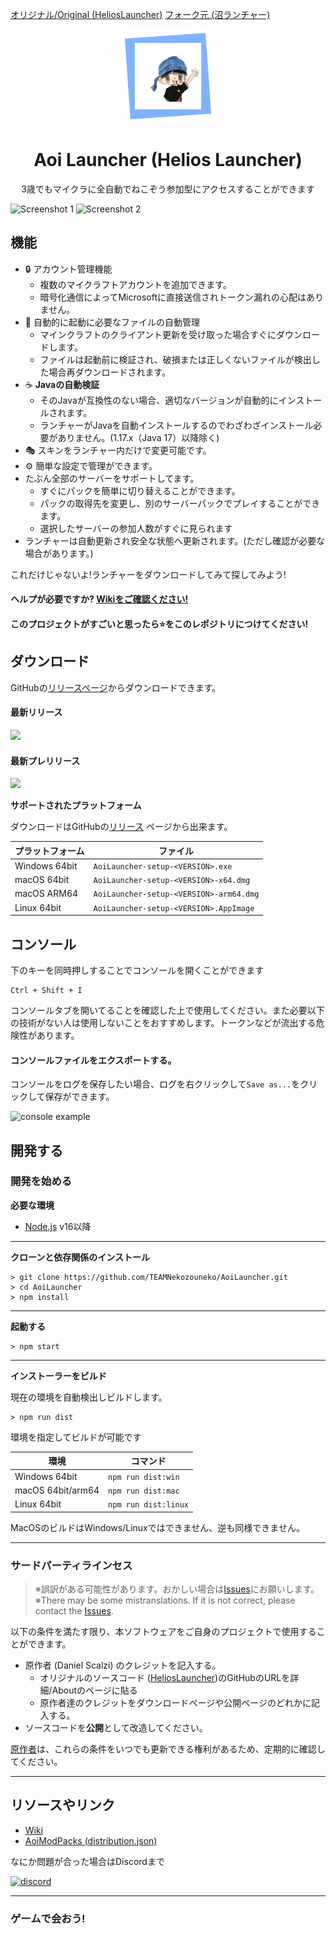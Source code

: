 [オリジナル/Original (HeliosLauncher)](github.com/dscalzi/HeliosLauncher) [フォーク元 (沼ランチャー)](https://github.com/TeamKun/NumaLauncher)

<p align="center"><img src="./app/assets/images/SealCircle.svg" width="150px" height="150px" alt="aventium softworks"></p>

<h1 align="center">Aoi Launcher (Helios Launcher)</h1>

<p align="center">3歳でもマイクラに全自動でねこぞう参加型にアクセスすることができます</p>

![Screenshot 1](https://user-images.githubusercontent.com/70869837/161360213-06a58f9b-0eb5-42a0-b7a5-14b252c2bdbc.png)
![Screenshot 2](https://user-images.githubusercontent.com/70869837/161360193-1dc65592-b9ac-4136-979e-116a828e97d6.png)

## 機能

* 🔒 アカウント管理機能
  * 複数のマイクラフトアカウントを追加できます。
  * 暗号化通信によってMicrosoftに直接送信されトークン漏れの心配はありません。
* 📂 自動的に起動に必要なファイルの自動管理
  * マインクラフトのクライアント更新を受け取った場合すぐにダウンロードします。
  * ファイルは起動前に検証され、破損または正しくないファイルが検出した場合再ダウンロードされます。
* ☕ **Javaの自動検証**
  * そのJavaが互換性のない場合、適切なバージョンが自動的にインストールされます。
  * ランチャーがJavaを自動インストールするのでわざわざインストール必要がありません。(1.17.x（Java 17）以降除く)
* 🎭 スキンをランチャー内だけで変更可能です。
* ⚙️ 簡単な設定で管理ができます。
* たぶん全部のサーバーをサポートしてます。
  * すぐにパックを簡単に切り替えることができます。
  * パックの取得先を変更し、別のサーバーパックでプレイすることができます。
  * 選択したサーバーの参加人数がすぐに見られます
* ランチャーは自動更新され安全な状態へ更新されます。(ただし確認が必要な場合があります。)

これだけじゃないよ!ランチャーをダウンロードしてみて探してみよう!

#### ヘルプが必要ですか? [Wikiをご確認ください!][wiki]

#### このプロジェクトがすごいと思ったら⭐をこのレポジトリにつけてください!

## ダウンロード

GitHubの[リリースページ](https://github.com/TEAMNekozouneko/AoiLauncher/releases)からダウンロードできます。

#### 最新リリース

[![](https://img.shields.io/github/release/TEAMNekozouneko/AoiLauncher?display_name=tag&label=%E3%83%AA%E3%83%AA%E3%83%BC%E3%82%B9&style=flat-square)](https://github.com/TEAMNekozouneko/AoiLauncher/releases/latest)

#### 最新プレリリース
[![](https://img.shields.io/github/release/TEAMNekozouneko/AoiLauncher/all.svg?style=flat-square&display_name=tag&label=%E3%83%AA%E3%83%AA%E3%83%BC%E3%82%B9)](https://github.com/TEAMNekozouneko/AoiLauncher/releases)

**サポートされたプラットフォーム**

ダウンロードはGitHubの[リリース](https://github.com/TEAMNekozouneko/AoiLauncher/releases) ページから出来ます。

| プラットフォーム | ファイル                                  |
| -------------- | --------------------------------------- |
| Windows 64bit  | `AoiLauncher-setup-<VERSION>.exe`       |
| macOS 64bit    | `AoiLauncher-setup-<VERSION>-x64.dmg`   |
| macOS ARM64    | `AoiLauncher-setup-<VERSION>-arm64.dmg` |
| Linux 64bit    | `AoiLauncher-setup-<VERSION>.AppImage`  |

## コンソール

下のキーを同時押しすることでコンソールを開くことができます

```console
Ctrl + Shift + I
```

コンソールタブを開いてることを確認した上で使用してください。また必要以下の技術がない人は使用しないことをおすすめします。トークンなどが流出する危険性があります。

#### コンソールファイルをエクスポートする。

コンソールをログを保存したい場合、ログを右クリックして`Save as...`をクリックして保存ができます。

![console example](https://i.imgur.com/T5e73jP.png)


## 開発する

### 開発を始める

**必要な環境**

* [Node.js][nodejs] v16以降

---

**クローンと依存関係のインストール**

```console
> git clone https://github.com/TEAMNekozouneko/AoiLauncher.git
> cd AoiLauncher
> npm install
```

---

**起動する**

```console
> npm start
```

---

**インストーラーをビルド**

現在の環境を自動検出しビルドします。

```console
> npm run dist
```

環境を指定してビルドが可能です

| 環境               | コマンド              |
| ----------------- | -------------------- |
| Windows 64bit     | `npm run dist:win`   |
| macOS 64bit/arm64 | `npm run dist:mac`   |
| Linux 64bit       | `npm run dist:linux` |

MacOSのビルドはWindows/Linuxではできません、逆も同様できません。

---

### サードパーティラインセス

> ※誤訳がある可能性があります。おかしい場合は[Issues][issues]にお願いします。<br>
> ※There may be some mistranslations. If it is not correct, please contact the [Issues][issues].

以下の条件を満たす限り、本ソフトウェアをご自身のプロジェクトで使用することができます。

* 原作者 (Daniel Scalzi) のクレジットを記入する。
  * オリジナルのソースコード ([HeliosLauncher](https://github.com/dscalzi/HeliosLauncher))のGitHubのURLを詳細/Aboutのページに貼る
  * 原作者達のクレジットをダウンロードページや公開ページのどれかに記入する。
* ソースコードを**公開**として改造してください。

[原作者](https://github.com/dscalzi/)は、これらの条件をいつでも更新できる権利があるため、定期的に確認してください。

---

## リソースやリンク

* [Wiki][wiki]
* [AoiModPacks (distribution.json)][amp]

なにか問題が合った場合はDiscordまで

[![discord](https://discordapp.com/api/guilds/896668963709255680/embed.png?style=banner4)][discord]

---

### ゲームで会おう!

[issues]: https://github.com/TEAMNekozouneko/AoiLauncher/issues
[nodejs]: https://nodejs.org/ja/ 'Node.js'
[vscode]: https://code.visualstudio.com/ 'Visual Studio Code'
[discord]: https://nekozouneko.ddns.net/discord 'Discord'
[wiki]: https://github.com/TEAMNekozouneko/AoiLauncher/wiki 'wiki'
[amp]: https://github.com/TEAMNekozouneko/AoiModPacks 'AoiModPacks'
